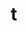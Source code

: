 ---
title: t
layout: revealjs-phonics
script:
- "/t/"
examples:
- table
- tattoo
- top
- tip
- test
---